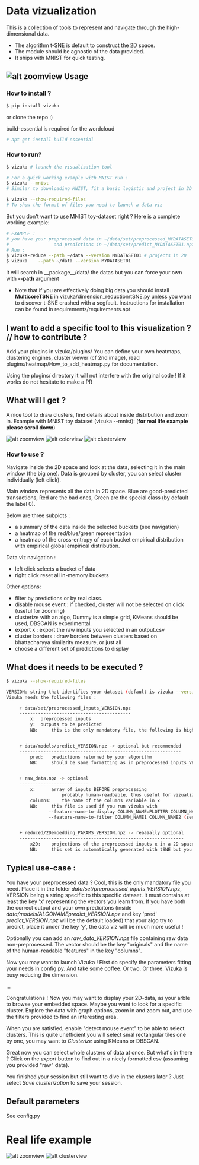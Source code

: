 Data vizualization
==================

This is a collection of tools to represent and navigate through the high-dimensional data.
 * The algorithm t-SNE is default to construct the 2D space.
 * The module should be agnostic of the data provided.
 * It ships with MNIST for quick testing.

![alt zoomview](docs/zoom_view.png)
Usage
-----
### How to install ?
```sh
$ pip install vizuka
```
or clone the repo :)

build-essential is required for the wordcloud
```sh
# apt-get install build-essential
```


### How to run?


```sh
$ vizuka # launch the visualization tool

# For a quick working example with MNIST run :
$ vizuka --mnist
# Similar to downloading MNIST, fit a basic logistic and project in 2D with tSNE

$ vizuka --show-required-files
# To show the format of files you need to launch a data viz
```

But you don't want to use MNIST toy-dataset right ? Here is a complete working example:
```sh
# EXAMPLE :
# you have your preprocessed data in ~/data/set/preprocessed_MYDATASET01.npz
#                 and predictions in ~/data/set/predict_MYDATASET01.npz
# Run :
$ vizuka-reduce --path ~/data --version MYDATASET01 # projects in 2D
$ vizuka 	--path ~/data --version MYDATASET01
```


It will search in \_\_package\_\_/data/ the datas but you can force your own with __--path__ argument

* Note that if you are effectively doing big data you should install **MulticoreTSNE** in vizuka/dimension\_reduction/tSNE.py unless you want to discover t-SNE crashed with a segfault. Instructions for installation can be found in requirements/requirements.apt

I want to add a specific tool to this visualization ? // how to contribute ?
----------------
Add your plugins in vizuka/plugins/ 
You can define your own heatmaps, clustering engines, cluster viewer (cf 2nd image), read plugins/heatmap/How\_to\_add\_heatmap.py for documentation.

Using the plugins/ directory it will not interfere with the original code ! If it works do not hesitate to make a PR

What will I get ?
-----------------

A nice tool to draw clusters, find details about inside distribution and zoom in.
Example with MNIST toy dataset (vizuka --mnist): (**for real life example please scroll down**)

![alt zoomview](docs/main_view.png)
![alt colorview](docs/color_alternative.png)
![alt clusterview](docs/cluster_view.png)


### How to use ?
Navigate inside the 2D space and look at the data, selecting it in the main window (the big one). Data is grouped by cluster, you can select cluster individually (left click).

Main window represents all the data in 2D space. Blue are good-predicted transactions, Red are the bad ones, Green are the special class (by default the label 0).

Below are three subplots :
* a summary of the data inside the selected buckets (see navigation)
* a heatmap of the red/blue/green representation
* a heatmap of the cross-entropy of each bucket empirical distribution with empirical global empirical distribution.

Data viz navigation :
* left click selects a bucket of data
* right click reset all in-memory buckets

Other options:
* filter by predictions or by real class.
* disable mouse event : if checked, cluster will not be selected on click (useful for zooming)
* clusterize with an algo, Dummy is a simple grid, KMeans should be used, DBSCAN is experimental.
* export x : export the raw inputs you selected in an output.csv 
* cluster borders : draw borders between clusters based on bhattacharyya similarity measure, or just all
* choose a different set of predictions to display

What does it needs to be executed ?
-----------------------------------

```sh
$ vizuka --show-required-files

VERSION: string that identifies your dataset (default is vizuka --version MNIST_example)
Vizuka needs the following files :

	 + data/set/preprocessed_inputs_VERSION.npz
	 ------------------------------------------
		 x:	 preprocessed inputs
		 y:	 outputs to be predicted
		 NB:	 this is the only mandatory file, the following is highly recommended:


	 + data/models/predict_VERSION.npz -> optional but recommended
	 -------------------------------------------------------------
		 pred:	 predictions returned by your algorithm
		 NB:	 should be same formatting as in preprocessed_inputs_VERSION["y"])


	 + raw_data.npz -> optional
	 --------------------------
		 x:		 array of inputs BEFORE preprocessing
					 probably human-readbable, thus useful for vizualization
		 columns:	 the name of the columns variable in x
		 NB:	 this file is used if you run vizuka with
			    --feature-name-to-display COLUMN_NAME:PLOTTER COLUMN_NAME2:PLOTTER2 or
			    --feature-name-to-filter COLUMN_NAME1 COLUMN_NAME2 (see help for details)


	 + reduced/2Dembedding_PARAMS_VERSION.npz -> reaaaally optional
	 --------------------------------------------------------------
		 x2D:	 projections of the preprocessed inputs x in a 2D space
		 NB:	 this set is automatically generated with tSNE but you can specify your own

```

Typical use-case :
------------------

You have your preprocessed data ? Cool, this is the only mandatory file you need. Place it in the folder *data/set/preprocessed_inputs_VERSION.npz*, VERSION being a string specific to this specific dataset. It must contains at least the key 'x' representing the vectors you learn from. If you have both the correct output and your own predicitons (inside *data/models/ALGONAMEpredict_VERSION.npz* and key 'pred' *predict_VERSION.npz* will be the default loaded) that your algo try to predict, place it under the key 'y', the data viz will be much more useful !

Optionally you can add an *raw_data_VERSION.npz* file containing raw data non-preprocessed. The vector should be the key "originals" and the name of the human-readable "features" in the key "columns".

Now you may want to launch Vizuka ! First do specify the parameters fitting your needs in config.py. And take some coffee. Or two. Or three. Vizuka is busy reducing the dimension.

...

Congratulations ! Now you may want to display your 2D-data, as your arble to browse your embedded space. Maybe you want to look for a specific cluster. Explore the data with graph options, zoom in and zoom out, and use the filters provided to find an interesting area.

When you are satisfied, enable "detect mouse event" to be able to select clusters. This is quite unefficient you will select smal rectangular tiles one by one, you may want to *Clusterize* using KMeans or DBSCAN.

Great now you can select whole clusters of data at once. But what's in there ? Click on the *export* button to find out in a nicely formatted csv (assuming you provided "raw" data).

You finished your session but still want to dive in the clusters later ? Just select *Save clusterization* to save your session.


Default parameters
------------------

See config.py

Real life example
=================

![alt zoomview](docs/zoom_view.png)
![alt clusterview](docs/cluster_view-mana.png)
